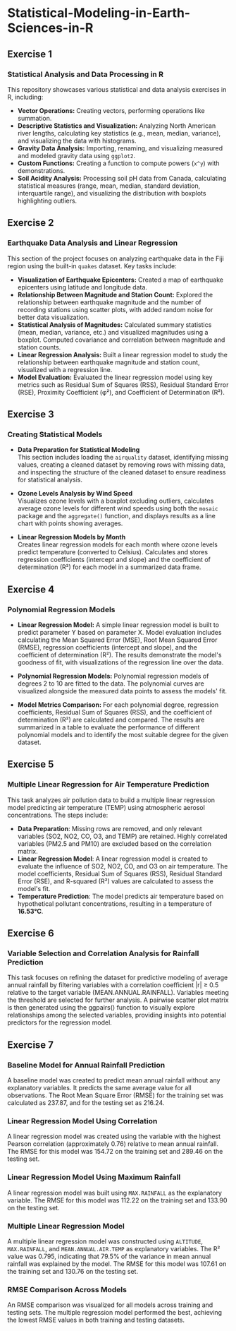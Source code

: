 # Statistical-Modeling-in-Earth-Sciences-in-R
## Exercise 1
### Statistical Analysis and Data Processing in R

This repository showcases various statistical and data analysis exercises in R, including:

- **Vector Operations:** Creating vectors, performing operations like summation.
- **Descriptive Statistics and Visualization:** Analyzing North American river lengths, calculating key statistics (e.g., mean, median, variance), and visualizing the data with histograms.
- **Gravity Data Analysis:** Importing, renaming, and visualizing measured and modeled gravity data using `ggplot2`.
- **Custom Functions:** Creating a function to compute powers (`x^y`) with demonstrations.
- **Soil Acidity Analysis:** Processing soil pH data from Canada, calculating statistical measures (range, mean, median, standard deviation, interquartile range), and visualizing the distribution with boxplots highlighting outliers.

## Exercise 2
### Earthquake Data Analysis and Linear Regression

This section of the project focuses on analyzing earthquake data in the Fiji region using the built-in `quakes` dataset. Key tasks include:

- **Visualization of Earthquake Epicenters:** Created a map of earthquake epicenters using latitude and longitude data.
- **Relationship Between Magnitude and Station Count:** Explored the relationship between earthquake magnitude and the number of recording stations using scatter plots, with added random noise for better data visualization.
- **Statistical Analysis of Magnitudes:** Calculated summary statistics (mean, median, variance, etc.) and visualized magnitudes using a boxplot. Computed covariance and correlation between magnitude and station counts.
- **Linear Regression Analysis:** Built a linear regression model to study the relationship between earthquake magnitude and station count, visualized with a regression line.
- **Model Evaluation:** Evaluated the linear regression model using key metrics such as Residual Sum of Squares (RSS), Residual Standard Error (RSE), Proximity Coefficient (φ²), and Coefficient of Determination (R²).

## Exercise 3
### Creating Statistical Models

- **Data Preparation for Statistical Modeling**  
  This section includes loading the `airquality` dataset, identifying missing values, creating a cleaned dataset by removing rows with missing data, and inspecting the structure of the cleaned dataset to ensure readiness for statistical analysis.

- **Ozone Levels Analysis by Wind Speed**  
  Visualizes ozone levels with a boxplot excluding outliers, calculates average ozone levels for different wind speeds using both the `mosaic` package and the `aggregate()` function, and displays results as a line chart with points showing averages.

- **Linear Regression Models by Month**  
  Creates linear regression models for each month where ozone levels predict temperature (converted to Celsius). Calculates and stores regression coefficients (intercept and slope) and the coefficient of determination (R²) for each model in a summarized data frame.

## Exercise 4
### Polynomial Regression Models

- **Linear Regression Model:** A simple linear regression model is built to predict parameter Y based on parameter X. Model evaluation includes calculating the Mean Squared Error (MSE), Root Mean Squared Error (RMSE), regression coefficients (intercept and slope), and the coefficient of determination (R²). The results demonstrate the model's goodness of fit, with visualizations of the regression line over the data.

- **Polynomial Regression Models:** Polynomial regression models of degrees 2 to 10 are fitted to the data. The polynomial curves are visualized alongside the measured data points to assess the models' fit. 

- **Model Metrics Comparison:** For each polynomial degree, regression coefficients, Residual Sum of Squares (RSS), and the coefficient of determination (R²) are calculated and compared. The results are summarized in a table to evaluate the performance of different polynomial models and to identify the most suitable degree for the given dataset.

## Exercise 5
### Multiple Linear Regression for Air Temperature Prediction

This task analyzes air pollution data to build a multiple linear regression model predicting air temperature (TEMP) using atmospheric aerosol concentrations. The steps include:

- **Data Preparation**: Missing rows are removed, and only relevant variables (SO2, NO2, CO, O3, and TEMP) are retained. Highly correlated variables (PM2.5 and PM10) are excluded based on the correlation matrix.
- **Linear Regression Model**: A linear regression model is created to evaluate the influence of SO2, NO2, CO, and O3 on air temperature. The model coefficients, Residual Sum of Squares (RSS), Residual Standard Error (RSE), and R-squared (R²) values are calculated to assess the model's fit.
- **Temperature Prediction**: The model predicts air temperature based on hypothetical pollutant concentrations, resulting in a temperature of **16.53°C**.

## Exercise 6
### Variable Selection and Correlation Analysis for Rainfall Prediction
This task focuses on refining the dataset for predictive modeling of average annual rainfall by filtering variables with a correlation coefficient |r| ≥ 0.5 relative to the target variable (MEAN.ANNUAL.RAINFALL). Variables meeting the threshold are selected for further analysis. A pairwise scatter plot matrix is then generated using the ggpairs() function to visually explore relationships among the selected variables, providing insights into potential predictors for the regression model.

## Exercise 7

### Baseline Model for Annual Rainfall Prediction
A baseline model was created to predict mean annual rainfall without any explanatory variables. It predicts the same average value for all observations. The Root Mean Square Error (RMSE) for the training set was calculated as 237.87, and for the testing set as 216.24.

### Linear Regression Model Using Correlation
A linear regression model was created using the variable with the highest Pearson correlation (approximately 0.76) relative to mean annual rainfall. The RMSE for this model was 154.72 on the training set and 289.46 on the testing set.

### Linear Regression Model Using Maximum Rainfall
A linear regression model was built using `MAX.RAINFALL` as the explanatory variable. The RMSE for this model was 112.22 on the training set and 133.90 on the testing set.

### Multiple Linear Regression Model
A multiple linear regression model was constructed using `ALTITUDE`, `MAX.RAINFALL`, and `MEAN.ANNUAL.AIR.TEMP` as explanatory variables. The R² value was 0.795, indicating that 79.5% of the variance in mean annual rainfall was explained by the model. The RMSE for this model was 107.61 on the training set and 130.76 on the testing set.

### RMSE Comparison Across Models
An RMSE comparison was visualized for all models across training and testing sets. The multiple regression model performed the best, achieving the lowest RMSE values in both training and testing datasets.



